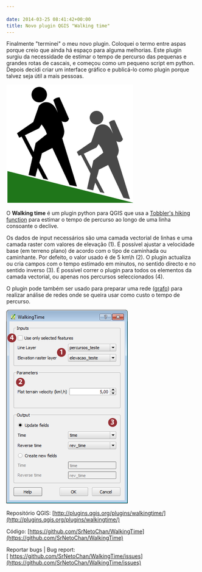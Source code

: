 ```yaml
---

date: 2014-03-25 08:41:42+00:00
title: Novo plugin QGIS "Walking time"
---
```


Finalmente "terminei" o meu novo plugin. Coloquei o termo entre aspas porque creio que ainda há espaço para alguma melhorias. Este plugin surgiu da necessidade de estimar o tempo de percurso das pequenas e grandes rotas de cascais, e começou como um pequeno script em python. Depois decidi criar um interface gráfico e publicá-lo como plugin porque talvez seja útil a mais pessoas.




[![icon_large](/images/2014/03/icon_large.png?w=150)
](/images/2014/03/icon_large.png)




O **Walking time** é um plugin python para QGIS que usa a [Tobbler's hiking function](https://en.wikipedia.org/wiki/Tobler's_hiking_function) para estimar o tempo de percurso ao longo de uma linha consoante o declive.




Os dados de input necessários são uma camada vectorial de linhas e uma camada raster com valores de elevação (1). É possível ajustar a velocidade base (em terreno plano) de acordo com o tipo de caminhada ou caminhante. Por defeito, o valor usado é de 5 km\h (2). O plugin actualiza ou cria campos com o tempo estimado em minutos, no sentido directo e no sentido inverso (3). É possível correr o plugin para todos os elementos da camada vectorial, ou apenas nos percursos seleccionados (4).




O plugin pode também ser usado para preparar uma rede ([grafo](https://pt.wikipedia.org/wiki/Teoria_dos_grafos)) para realizar análise de redes onde se queira usar como custo o tempo de percurso.




[![Captura de tela 2014-03-24 12.12.17-01](/images/2014/03/captura-de-tela-2014-03-24-12-12-17-01.png)
](/images/2014/03/captura-de-tela-2014-03-24-12-12-17-01.png)


Repositório QGIS: [http://plugins.qgis.org/plugins/walkingtime/](http://plugins.qgis.org/plugins/walkingtime/)

Código: [https://github.com/SrNetoChan/WalkingTime](https://github.com/SrNetoChan/WalkingTime)

Reportar bugs | Bug report:[ https://github.com/SrNetoChan/WalkingTime/issues](https://github.com/SrNetoChan/WalkingTime/issues)

